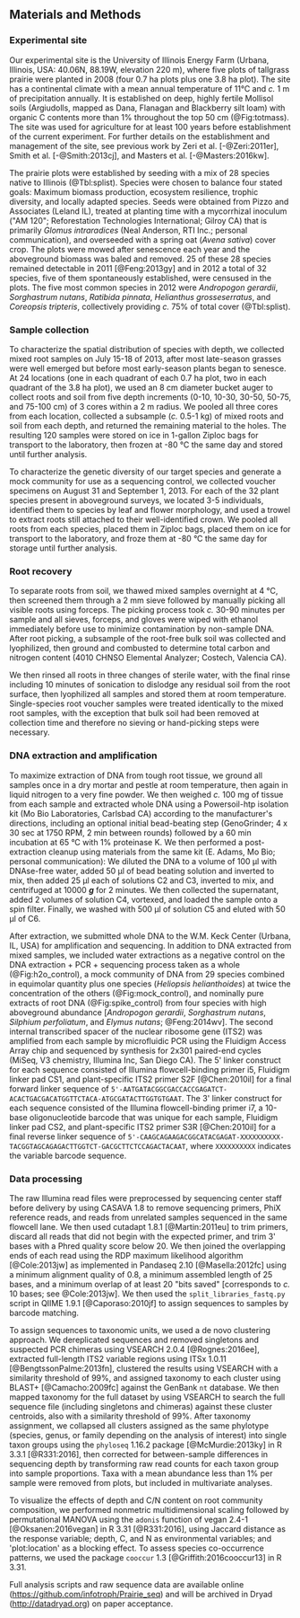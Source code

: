 
## Materials and Methods

### Experimental site

Our experimental site is the University of Illinois Energy Farm (Urbana, Illinois, USA: 40.06N, 88.19W, elevation 220 m), where five plots of tallgrass prairie were planted in 2008 (four 0.7 ha plots plus one 3.8 ha plot). The site has a continental climate with a mean annual temperature of 11°C and *c.* 1 m of precipitation annually. It is established on deep, highly fertile Mollisol soils (Argiudolls, mapped as Dana, Flanagan and Blackberry silt loam) with organic C contents more than 1% throughout the top 50 cm (@Fig:totmass). The site was used for agriculture for at least 100 years before establishment of the current experiment. For further details on the establishment and management of the site, see previous work by Zeri et al. [-@Zeri:2011er], Smith et al. [-@Smith:2013cj], and Masters et al. [-@Masters:2016kw].

The prairie plots were established by seeding with a mix of 28 species native to Illinois (@Tbl:splist). Species were chosen to balance four stated goals: Maximum biomass production, ecosystem resilience, trophic diversity, and locally adapted species. Seeds were obtained from Pizzo and Associates (Leland IL), treated at planting time with a mycorrhizal inoculum ("AM 120"; Reforestation Technologies International; Gilroy CA) that is primarily *Glomus intraradices* (Neal Anderson, RTI Inc.; personal communication), and overseeded with a spring oat (*Avena sativa*) cover crop. The plots were mowed after senescence each year and the aboveground biomass was baled and removed. 25 of these 28 species remained detectable in 2011 [@Feng:2013gy] and in 2012 a total of 32 species, five of them spontaneously established, were censused in the plots. The five most common species in 2012 were *Andropogon gerardii*, *Sorghastrum nutans*, *Ratibida pinnata*, *Helianthus grosseserratus*, and *Coreopsis tripteris*, collectively providing *c.* 75% of total cover (@Tbl:splist).


### Sample collection

To characterize the spatial distribution of species with depth, we collected mixed root samples on July 15-18 of 2013, after most late-season grasses were well emerged but before most early-season plants began to senesce. At 24 locations (one in each quadrant of each 0.7 ha plot, two in each quadrant of the 3.8 ha plot), we used an 8 cm diameter bucket auger to collect roots and soil from five depth increments (0-10, 10-30, 30-50, 50-75, and 75-100 cm) of 3 cores within a 2 m radius. We pooled all three cores from each location, collected a subsample (*c.* 0.5-1 kg) of mixed roots and soil from each depth, and returned the remaining material to the holes. The resulting 120 samples were stored on ice in 1-gallon Ziploc bags for transport to the laboratory, then frozen at -80 °C the same day and stored until further analysis.

To characterize the genetic diversity of our target species and generate a mock community for use as a sequencing control, we collected voucher specimens on August 31 and September 1, 2013. For each of the 32 plant species present in aboveground surveys, we located 3-5 individuals, identified them to species by leaf and flower morphology, and used a trowel to extract roots still attached to their well-identified crown. We pooled all roots from each species, placed them in Ziploc bags, placed them on ice for transport to the laboratory, and froze them at -80 °C the same day for storage until further analysis.


### Root recovery

To separate roots from soil, we thawed mixed samples overnight at 4 °C, then screened them through a 2 mm sieve followed by manually picking all visible roots using forceps. The picking process took *c.* 30-90 minutes per sample and all sieves, forceps, and gloves were wiped with ethanol immediately before use to minimize contamination by non-sample DNA. After root picking, a subsample of the root-free bulk soil was collected and lyophilized, then ground and combusted to determine total carbon and nitrogen content (4010 CHNSO Elemental Analyzer; Costech, Valencia CA).

We then rinsed all roots in three changes of sterile water, with the final rinse including 10 minutes of sonication to dislodge any residual soil from the root surface, then lyophilized all samples and stored them at room temperature. Single-species root voucher samples were treated identically to the mixed root samples, with the exception that bulk soil had been removed at collection time and therefore no sieving or hand-picking steps were necessary.


### DNA extraction and amplification

To maximize extraction of DNA from tough root tissue, we ground all samples once in a dry mortar and pestle at room temperature, then again in liquid nitrogen to a very fine powder. We then weighed *c.* 100 mg of tissue from each sample and extracted whole DNA using a Powersoil-htp isolation kit (Mo Bio Laboratories, Carlsbad CA) according to the manufacturer's directions, including an optional initial bead-beating step (GenoGrinder; 4 x 30 sec at 1750 RPM, 2 min between rounds) followed by a 60 min incubation at 65 °C with 1% proteinase K. We then performed a post-extraction cleanup using materials from the same kit (E. Adams, Mo Bio; personal communication): We diluted the DNA to  a volume of 100 µl with DNAse-free water, added 50 µl of bead beating solution and inverted to mix, then added 25 µl each of solutions C2 and C3, inverted to mix, and centrifuged at 10000 _**g**_ for 2 minutes. We then collected the supernatant, added 2 volumes of solution C4, vortexed, and loaded the sample onto a spin filter. Finally, we washed with 500 µl of solution C5 and eluted with 50 µl of C6.

After extraction, we submitted whole DNA to the W.M. Keck Center (Urbana, IL, USA) for amplification and sequencing. In addition to DNA extracted from mixed samples, we included water extractions as a negative control on the DNA extraction + PCR + sequencing process taken as a whole (@Fig:h2o_control), a mock community of DNA from 29 species combined in equimolar quantity plus one species (*Heliopsis helianthoides*) at twice the concentration of the others (@Fig:mock_control), and nominally pure extracts of root DNA (@Fig:spike_control) from four species with high aboveground abundance [*Andropogon gerardii*, *Sorghastrum nutans*, *Silphium perfoliatum*, and *Elymus nutans*; @Feng:2014wv]. The second internal transcribed spacer of the nuclear ribosome gene (ITS2) was amplified from each sample by microfluidic PCR using the Fluidigm Access Array chip and sequenced by synthesis for 2x301 paired-end cycles (MiSeq, V3 chemistry, Illumina Inc, San Diego CA). The 5' linker construct for each sequence consisted of Illumina flowcell-binding primer i5, Fluidigm linker pad CS1, and plant-specific ITS2 primer S2F [@Chen:2010il] for a final forward linker sequence of `5'-AATGATACGGCGACCACCGAGATCT-ACACTGACGACATGGTTCTACA-ATGCGATACTTGGTGTGAAT`. The 3' linker construct for each sequence consisted of the Illumina flowcell-binding primer i7, a 10-base oligonucleotide barcode that was unique for each sample, Fluidigm linker pad CS2, and plant-specific ITS2 primer S3R [@Chen:2010il] for a final reverse linker sequence of `5'-CAAGCAGAAGACGGCATACGAGAT-XXXXXXXXXX-TACGGTAGCAGAGACTTGGTCT-GACGCTTCTCCAGACTACAAT`, where `XXXXXXXXXX` indicates the variable barcode sequence.


### Data processing

The raw Illumina read files were preprocessed by sequencing center staff before delivery by using CASAVA 1.8 to remove sequencing primers, PhiX reference reads, and reads from unrelated samples sequenced in the same flowcell lane. We then used cutadapt 1.8.1 [@Martin:2011eu] to trim primers, discard all reads that did not begin with the expected primer, and trim 3' bases with a Phred quality score below 20. We then joined the overlapping ends of each read using the RDP maximum likelihood algorithm [@Cole:2013jw] as implemented in Pandaseq 2.10 [@Masella:2012fc] using a minimum alignment quality of 0.8, a minimum assembled length of 25 bases, and a minimum overlap of at least 20 "bits saved" [corresponds to *c.* 10 bases; see @Cole:2013jw]. We then used the `split_libraries_fastq.py` script in QIIME 1.9.1 [@Caporaso:2010jf] to assign sequences to samples by barcode matching.

To assign sequences to taxonomic units, we used a de novo clustering approach. We dereplicated sequences and removed singletons and suspected PCR chimeras using VSEARCH 2.0.4 [@Rognes:2016ee], extracted full-length ITS2 variable regions using ITSx 1.0.11 [@BengtssonPalme:2013fn], clustered the results using VSEARCH with a similarity threshold of 99%, and assigned taxonomy to each cluster using BLAST+ [@Camacho:2009fc] against the GenBank `nt` database. We then mapped taxonomy for the full dataset by using VSEARCH to search the full sequence file (including singletons and chimeras) against these cluster centroids, also with a similarity threshold of 99%. After taxonomy assignment, we collapsed all clusters assigned as the same phylotype (species, genus, or family depending on the analysis of interest) into single taxon groups using the `phyloseq` 1.16.2 package [@McMurdie:2013ky] in R 3.3.1 [@R331:2016], then corrected for between-sample differences in sequencing depth by transforming raw read counts for each taxon group into sample proportions. Taxa with a mean abundance less than 1% per sample were removed from plots, but included in multivariate analyses.

To visualize the effects of depth and C/N content on root community composition, we performed nonmetric multidimensional scaling followed by permutational MANOVA using the `adonis` function of vegan 2.4-1  [@Oksanen:2016vegan] in R 3.31 [@R331:2016], using Jaccard distance as the response variable; depth, C, and N as environmental variables; and 'plot:location' as a blocking effect. To assess species co-occurrence patterns, we used the package `cooccur` 1.3 [@Griffith:2016cooccur13] in R 3.31.

Full analysis scripts and raw sequence data are available online (https://github.com/infotroph/Prairie_seq) and will be archived in Dryad (http://datadryad.org) on paper acceptance.
